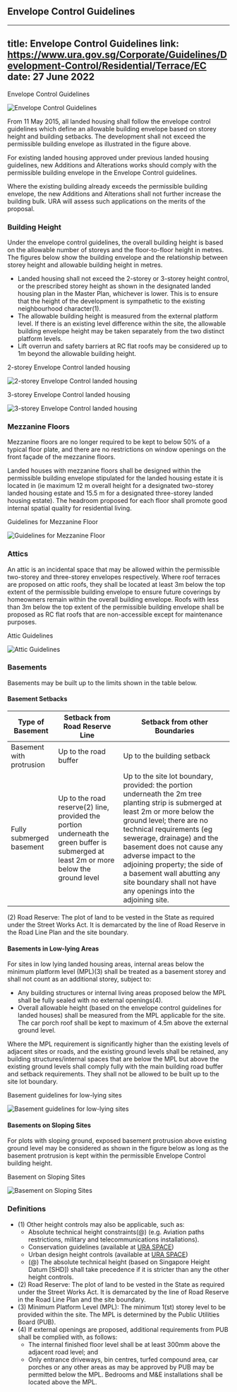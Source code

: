 
## Envelope Control Guidelines
---
title: Envelope Control Guidelines
link: https://www.ura.gov.sg/Corporate/Guidelines/Development-Control/Residential/Terrace/EC
date: 27 June 2022
---

Envelope Control Guidelines

![Envelope Control Guidelines](https://www.ura.gov.sg/-/media/Corporate/Guidelines/Development-control/Landed-Housing/TH04A_Envelope_Control_3D_With_Fins.jpg?h=100%25&w=100%25)

From 11 May 2015, all landed housing shall follow the envelope control guidelines which define an allowable building envelope based on storey height and building setbacks. The development shall not exceed the permissible building envelope as illustrated in the figure above.

For existing landed housing approved under previous landed housing guidelines, new Additions and Alterations works should comply with the permissible building envelope in the Envelope Control guidelines.

Where the existing building already exceeds the permissible building envelope, the new Additions and Alterations shall not further increase the building bulk. URA will assess such applications on the merits of the proposal.

### Building Height

Under the envelope control guidelines, the overall building height is based on the allowable number of storeys and the floor-to-floor height in metres. The figures below show the building envelope and the relationship between storey height and allowable building height in metres.

- Landed housing shall not exceed the 2-storey or 3-storey height control, or the prescribed storey height as shown in the designated landed housing plan in the Master Plan, whichever is lower. This is to ensure that the height of the development is sympathetic to the existing neighbourhood character(1).
- The allowable building height is measured from the external platform level. If there is an existing level difference within the site, the allowable building envelope height may be taken separately from the two distinct platform levels.
- Lift overrun and safety barriers at RC flat roofs may be considered up to 1m beyond the allowable building height.

2-storey Envelope Control landed housing

![2-storey Envelope Control landed housing](https://www.ura.gov.sg/-/media/Corporate/Guidelines/Development-control/Bungalows/LHD11-Envelope-control-2styedited10aug21LHD09A-Envelope-control-2sty.jpg?h=327&w=800)

3-storey Envelope Control landed housing

![3-storey Envelope Control landed housing](https://www.ura.gov.sg/-/media/Corporate/Guidelines/Development-control/Bungalows/LHD12-Envelope-control-3sty10aug21LHD09B-Envelope-control-3sty.jpg?h=373&w=800)

### Mezzanine Floors

Mezzanine floors are no longer required to be kept to below 50% of a typical floor plate, and there are no restrictions on window openings on the front façade of the mezzanine floors.

Landed houses with mezzanine floors shall be designed within the permissible building envelope stipulated for the landed housing estate it is located in (ie maximum 12 m overall height for a designated two-storey landed housing estate and 15.5 m for a designated three-storey landed housing estate). The headroom proposed for each floor shall promote good internal spatial quality for residential living.

Guidelines for Mezzanine Floor

![Guidelines for Mezzanine Floor](https://www.ura.gov.sg/-/media/Corporate/Guidelines/Development-control/Landed-Housing/LHD17_Mezzanine.jpg?h=100%25&w=100%25)

### Attics

An attic is an incidental space that may be allowed within the permissible two-storey and three-storey envelopes respectively. Where roof terraces are proposed on attic roofs, they shall be located at least 3m below the top extent of the permissible building envelope to ensure future coverings by homeowners remain within the overall building envelope. Roofs with less than 3m below the top extent of the permissible building envelope shall be proposed as RC flat roofs that are non-accessible except for maintenance purposes.

Attic Guidelines

![Attic Guidelines](https://www.ura.gov.sg/-/media/Corporate/Guidelines/Development-control/Landed-Housing/LHD18_New_EC_Attic.jpg?h=100%25&w=100%25)

### Basements

Basements may be built up to the limits shown in the table below.

#### Basement Setbacks

| Type of Basement         | Setback from Road Reserve Line                                                                                                           | Setback from other Boundaries                                                                                                                                                                                                                                                                                                                                                                           |
| ------------------------ | ---------------------------------------------------------------------------------------------------------------------------------------- | ------------------------------------------------------------------------------------------------------------------------------------------------------------------------------------------------------------------------------------------------------------------------------------------------------------------------------------------------------------------------------------------------------- |
| Basement with protrusion | Up to the road buffer                                                                                                                    | Up to the building setback                                                                                                                                                                                                                                                                                                                                                                              |
| Fully submerged basement | Up to the road reserve(2) line, provided the portion underneath the green buffer is submerged at least 2m or more below the ground level | Up to the site lot boundary, provided: the portion underneath the 2m tree planting strip is submerged at least 2m or more below the ground level; there are no technical requirements (eg sewerage, drainage) and the basement does not cause any adverse impact to the adjoining property; the side of a basement wall abutting any site boundary shall not have any openings into the adjoining site. |

(2) Road Reserve: The plot of land to be vested in the State as required under the Street Works Act. It is demarcated by the line of Road Reserve in the Road Line Plan and the site boundary.

#### Basements in Low-lying Areas

For sites in low lying landed housing areas, internal areas below the minimum platform level (MPL)(3) shall be treated as a basement storey and shall not count as an additional storey, subject to:

- Any building structures or internal living areas proposed below the MPL shall be fully sealed with no external openings(4).
- Overall allowable height (based on the envelope control guidelines for landed houses) shall be measured from the MPL applicable for the site. The car porch roof shall be kept to maximum of 4.5m above the external ground level.

Where the MPL requirement is significantly higher than the existing levels of adjacent sites or roads, and the existing ground levels shall be retained, any building structures/internal spaces that are below the MPL but above the existing ground levels shall comply fully with the main building road buffer and setback requirements. They shall not be allowed to be built up to the site lot boundary.

Basement guidelines for low-lying sites

![Basement guidelines for low-lying sites](https://www.ura.gov.sg/-/media/Corporate/Guidelines/Development-control/Landed-Housing/LHD16_Height_MPL_2D.jpg?h=100%25&w=100%25)


#### Basements on Sloping Sites

For plots with sloping ground, exposed basement protrusion above existing ground level may be considered as shown in the figure below as long as the basement protrusion is kept within the permissible Envelope Control building height.

Basement on Sloping Sites

![Basement on Sloping Sites](https://www.ura.gov.sg/-/media/Corporate/Guidelines/Development-control/Landed-Housing/LHD15_Envelope_Control_Sloping_Sites.jpg?h=100%25&w=100%25)


### Definitions

- (1) Other height controls may also be applicable, such as:
  - Absolute technical height constraints(@) (e.g. Aviation paths restrictions, military and telecommunications installations).
  - Conservation guidelines (available at [URA SPACE](https://www.ura.gov.sg/maps/?service=STB))
  - Urban design height controls (available at [URA SPACE](https://www.ura.gov.sg/maps/?service=STB))
  - (@) The absolute technical height (based on Singapore Height Datum [SHD]) shall take precedence if it is stricter than any the other height controls.
- (2) Road Reserve: The plot of land to be vested in the State as required under the Street Works Act. It is demarcated by the line of Road Reserve in the Road Line Plan and the site boundary.
- (3) Minimum Platform Level (MPL): The minimum 1(st) storey level to be provided within the site. The MPL is determined by the Public Utilities Board (PUB).
- (4) If external openings are proposed, additional requirements from PUB shall be complied with, as follows:
  - The internal finished floor level shall be at least 300mm above the adjacent road level; and
  - Only entrance driveways, bin centres, turfed compound area, car porches or any other areas as may be approved by PUB may be permitted below the MPL. Bedrooms and M&E installations shall be located above the MPL.